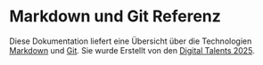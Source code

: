 # Markdown und Git Referenz

Diese Dokumentation liefert eine Übersicht über die Technologien [Markdown](https://daringfireball.net/projects/markdown/) und [Git](https://git-scm.com/). Sie wurde Erstellt von den [Digital Talents 2025](authors/authors.md).
